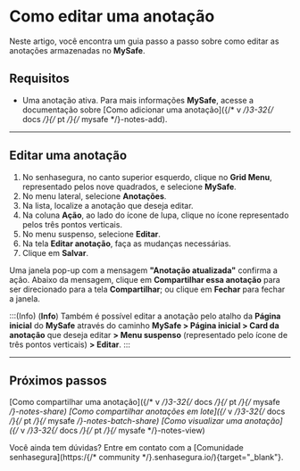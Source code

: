 # Como editar uma anotação

Neste artigo, você encontra um guia passo a passo sobre como editar as anotações armazenadas no **MySafe**.

## Requisitos

* Uma anotação ativa. Para mais informações **MySafe**, acesse a documentação sobre [Como adicionar uma anotação]({/* v */}3-32{/* docs */}{/* pt */}{/* mysafe */}-notes-add).

***
## Editar uma anotação

1. No senhasegura, no canto superior esquerdo, clique no **Grid Menu**, representado pelos nove quadrados, e selecione **MySafe**.
2. No menu lateral, selecione **Anotações**.
3. Na lista, localize a anotação que deseja editar.
4. Na coluna **Ação**, ao lado do ícone de lupa, clique no ícone representado pelos três pontos verticais.
5. No menu suspenso, selecione **Editar**.
6. Na tela **Editar anotação**, faça as mudanças necessárias.
7. Clique em **Salvar**.

Uma janela pop-up com a mensagem **"Anotação atualizada"** confirma a ação. Abaixo da mensagem, clique em **Compartilhar essa anotação** para ser direcionado para a tela **Compartilhar**; ou clique em **Fechar** para fechar a janela.


:::(Info) (**Info**)
Também é possível editar a anotação pelo atalho da **Página inicial** do **MySafe** através do caminho **MySafe > Página inicial > Card da anotação** que deseja editar **> Menu suspenso** (representado pelo ícone de três pontos verticais) **> Editar**.
:::
***

## Próximos passos
[Como compartilhar uma anotação]({/* v */}3-32{/* docs */}{/* pt */}{/* mysafe */}-notes-share)
[Como compartilhar anotações em lote]({/* v */}3-32{/* docs */}{/* pt */}{/* mysafe */}-notes-batch-share)
[Como visualizar uma anotação]({/* v */}3-32{/* docs */}{/* pt */}{/* mysafe */}-notes-view)

Você ainda tem dúvidas? Entre em contato com a  [Comunidade senhasegura](https:/{/* community */}.senhasegura.io/){target="_blank"}.